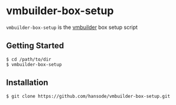 vmbuilder-box-setup
===================

`vmbuilder-box-setup` is the [vmbuilder](https://github.com/hansode/vmbuilder) box setup script

Getting Started
---------------

```
$ cd /path/to/dir
$ vmbuilder-box-setup
```

Installation
------------

```
$ git clone https://github.com/hansode/vmbuilder-box-setup.git
```
